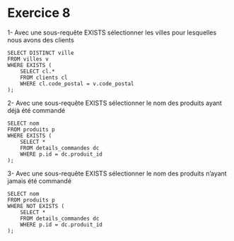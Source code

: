 # Exercice 8

1- Avec une sous-requête EXISTS sélectionner les villes pour lesquelles nous avons des clients

```mysql
SELECT DISTINCT ville
FROM villes v
WHERE EXISTS (
    SELECT cl.*
    FROM clients cl
    WHERE cl.code_postal = v.code_postal
);
```

2- Avec une sous-requête EXISTS sélectionner le nom des produits ayant déjà été commandé

```mysql
SELECT nom
FROM produits p
WHERE EXISTS (
    SELECT *
    FROM details_commandes dc
    WHERE p.id = dc.produit_id
);
```

3- Avec une sous-requête EXISTS sélectionner le nom des produits n’ayant jamais été commandé

```mysql
SELECT nom
FROM produits p
WHERE NOT EXISTS (
    SELECT *
    FROM details_commandes dc
    WHERE p.id = dc.produit_id
);
```
